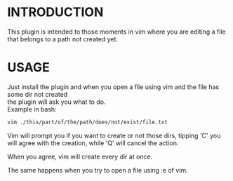 # INTRODUCTION

This plugin is intended to those moments in vim where you are editing a file that belongs to a path not created yet.

# USAGE

Just install the plugin and when you open a file using vim and the file has some dir not created                                                  
the plugin will ask you what to do.                                                                                                               
Example in bash:                                                                                                                                  

```bash                                                                                                                                           
vim ./this/part/of/the/path/does/not/exist/file.txt                                                                                               
```                                                                                                                                               

Vim will prompt you if you want to create or not those dirs, tipping 'C' you will agree with the creation, while 'Q'
will cancel the action.

When you agree, vim will create every dir at once.

The same happens when you try to open a file using :e of vim.  
